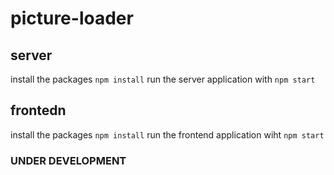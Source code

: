 # picture-loader
## server
install the packages `npm install`
run the server application with `npm start`

## frontedn
install the packages `npm install`
run the frontend application wiht `npm start`

### UNDER DEVELOPMENT ###
